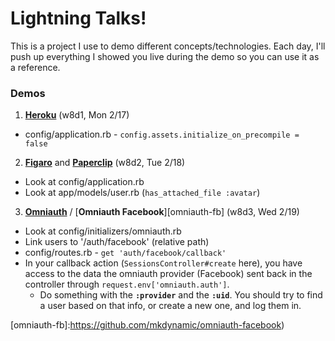 # Lightning Talks!

This is a project I use to demo different concepts/technologies. Each day, I'll push up everything I showed you live during the demo so you can use it as a reference.

### Demos

1. [**Heroku**][heroku] (w8d1, Mon 2/17)
  * config/application.rb - `config.assets.initialize_on_precompile = false`
2. [**Figaro**][figaro] and [**Paperclip**][paperclip] (w8d2, Tue 2/18)
  * Look at config/application.rb
  * Look at app/models/user.rb (`has_attached_file :avatar`)
3. [**Omniauth**][omniauth] / [**Omniauth Facebook**][omniauth-fb] (w8d3, Wed 2/19)
  * Look at config/initializers/omniauth.rb
  * Link users to '/auth/facebook' (relative path)
  * config/routes.rb - `get 'auth/facebook/callback'`
  * In your callback action (`SessionsController#create` here), you have access to the data the omniauth provider (Facebook) sent back in the controller through `request.env['omniauth.auth']`.
    * Do something with the **`:provider`** and the **`:uid`**. You should try to find a user based on that info, or create a new one, and log them in.

[heroku]:https://www.heroku.com/

[figaro]:https://github.com/laserlemon/figaro
[paperclip]:https://github.com/thoughtbot/paperclip

[omniauth]:https://github.com/intridea/omniauth
[omniauth-fb]:https://github.com/mkdynamic/omniauth-facebook)
